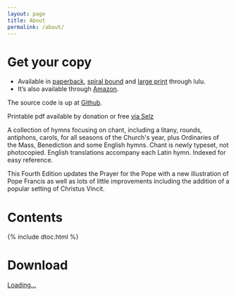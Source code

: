 ```yaml
---
layout: page
title: About
permalink: /about/
---
```


Get your copy
=============

* Available in [paperback](http://www.lulu.com/shop/veronica-brandt/a-new-book-of-old-hymns/paperback/product-22569619.html), [spiral bound](http://www.lulu.com/shop/veronica-brandt/a-new-book-of-old-hymns-spiral-bound/paperback/product-22569618.html) and [large print](http://www.lulu.com/shop/veronica-brandt/a-new-book-of-old-hymns-large-print/paperback/product-22569622.html) through lulu.
* It’s also available through [Amazon](https://www.amazon.com/New-Book-Old-Hymns/dp/1502395509).  

The source code is up at [Github](http://github.com/veromary/newbookoldhymns).

Printable pdf available by donation or free [via Selz](http://selz.co/VyRKtLLC$)

A collection of hymns focusing on chant, including a litany, rounds, antiphons, carols, for all seasons of the Church's year, plus Ordinaries of the Mass, Benediction and some English hymns. Chant is newly typeset, not photocopied. English translations accompany each Latin hymn. Indexed for easy reference.

This Fourth Edition updates the Prayer for the Pope with a new illustration of Pope Francis as well as lots of little improvements including the addition of a popular setting of Christus Vincit.

Contents
========

{% include dtoc.html %}

Download
========

<script src="https://gumroad.com/js/gumroad-embed.js"></script>
<div class="gumroad-product-embed" data-gumroad-product-id="JZEWi"><a href="https://gumroad.com/l/JZEWi">Loading...</a></div>


